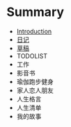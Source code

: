 # Summary

* [Introduction](README.md)
* [日记](日记.md)
* [草稿](草稿.md)
* TODOLIST
* 工作
* 影音书
* 瑜伽跑步健身
* 家人恋人朋友
* 人生格言
* 人生清单
* 我的故事

